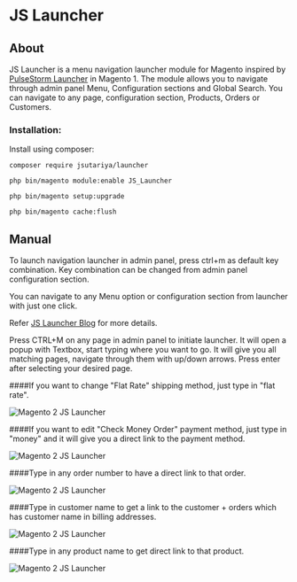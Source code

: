 JS Launcher
====================================

## About

JS Launcher is a menu navigation launcher module for Magento inspired by <a href="https://github.com/astorm/PulsestormLauncher">PulseStorm Launcher</a> in Magento 1.
The module allows you to navigate through admin panel Menu, Configuration sections and Global Search. You can navigate to any page, configuration section, Products, Orders or Customers.

### Installation:
Install using composer:

`composer require jsutariya/launcher`

`php bin/magento module:enable JS_Launcher`

`php bin/magento setup:upgrade`

`php bin/magento cache:flush`

## Manual

To launch navigation launcher in admin panel, press ctrl+m as default key combination. Key combination can be changed from admin panel configuration section.

You can navigate to any Menu option or configuration section from launcher with just one click.

Refer <a href="https://jsutariya.wordpress.com/2019/04/17/magento-2-navigation-menu-launcher/" >JS Launcher Blog</a> for more details.

Press CTRL+M on any page in admin panel to initiate launcher. It will open a popup with Textbox, start typing where you want to go. It will give you all matching pages, navigate through them with up/down arrows. Press enter after selecting your desired page.

####If you want to change "Flat Rate" shipping method, just type in "flat rate".

<img src="https://jsutariya.files.wordpress.com/2019/04/js-launcher-shipping-method.gif" title="Magento 2 JS Launcher" alt="Magento 2 JS Launcher" />

####If you want to edit "Check Money Order" payment method, just type in "money" and it will give you a direct link to the payment method.

<img src="https://jsutariya.files.wordpress.com/2019/04/js-launcher-payment-methods.gif" title="Magento 2 JS Launcher" alt="Magento 2 JS Launcher" />

####Type in any order number to have a direct link to that order.

<img src="https://jsutariya.files.wordpress.com/2019/04/js-launcher-orders.gif" title="Magento 2 JS Launcher" alt="Magento 2 JS Launcher" />

####Type in customer name to get a link to the customer + orders which has customer name in billing addresses.

<img src="https://jsutariya.files.wordpress.com/2019/04/js-launcher-customers.gif" title="Magento 2 JS Launcher" alt="Magento 2 JS Launcher" />

####Type in any product name to get direct link to that product.

<img src="https://jsutariya.files.wordpress.com/2019/04/js-launcher-products.gif" title="Magento 2 JS Launcher" alt="Magento 2 JS Launcher" />